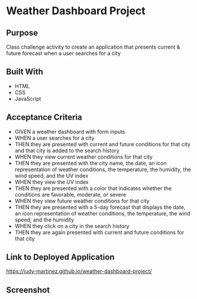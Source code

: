 # Weather Dashboard Project

## Purpose
Class challenge activity to create an application that presents current & future forecast when a user searches for a city

## Built With
* HTML
* CSS 
* JavaScript

## Acceptance Criteria
* GIVEN a weather dashboard with form inputs
* WHEN a user searches for a city
* THEN they are presented with current and future conditions for that city and that city is added to the search history
* WHEN they view current weather conditions for that city
* THEN they are presented with the city name, the date, an icon representation of weather conditions, the temperature, the humidity, the wind speed, and the UV index
* WHEN they view the UV index
* THEN they are presented with a color that indicates whether the conditions are favorable, moderate, or severe
* WHEN they view future weather conditions for that city
* THEN they are presented with a 5-day forecast that displays the date, an icon representation of weather conditions, the temperature, the wind speed, and the humidity
* WHEN they click on a city in the search history
* THEN they are again presented with current and future conditions for that city

## Link to Deployed Application
https://judy-martinez.github.io/weather-dashboard-project/

## Screenshot
